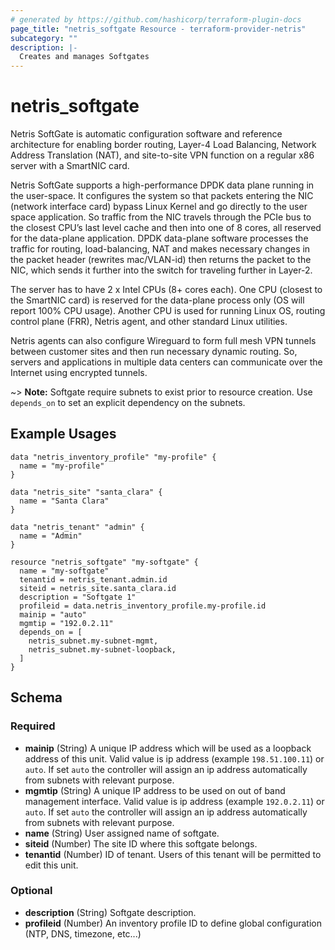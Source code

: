 ```yaml
---
# generated by https://github.com/hashicorp/terraform-plugin-docs
page_title: "netris_softgate Resource - terraform-provider-netris"
subcategory: ""
description: |-
  Creates and manages Softgates
---
```


# netris_softgate

Netris SoftGate is automatic configuration software and reference architecture for enabling border routing, Layer-4 Load Balancing, Network Address Translation (NAT), and site-to-site VPN function on a regular x86 server with a SmartNIC card.

Netris SoftGate supports a high-performance DPDK data plane running in the user-space. It configures the system so that packets entering the NIC (network interface card) bypass Linux Kernel and go directly to the user space application. So traffic from the NIC travels through the PCIe bus to the closest CPU’s last level cache and then into one of 8 cores, all reserved for the data-plane application. DPDK data-plane software processes the traffic for routing, load-balancing, NAT and makes necessary changes in the packet header (rewrites mac/VLAN-id) then returns the packet to the NIC, which sends it further into the switch for traveling further in Layer-2.

The server has to have 2 x Intel CPUs (8+ cores each). One CPU (closest to the SmartNIC card) is reserved for the data-plane process only (OS will report 100% CPU usage). Another CPU is used for running Linux OS, routing control plane (FRR), Netris agent, and other standard Linux utilities.

Netris agents can also configure Wireguard to form full mesh VPN tunnels between customer sites and then run necessary dynamic routing. So, servers and applications in multiple data centers can communicate over the Internet using encrypted tunnels.

~> **Note:** Softgate require subnets to exist prior to resource creation. Use `depends_on` to set an explicit dependency on the subnets.

## Example Usages

```hcl
data "netris_inventory_profile" "my-profile" {
  name = "my-profile"
}

data "netris_site" "santa_clara" {
  name = "Santa Clara"
}

data "netris_tenant" "admin" {
  name = "Admin"
}

resource "netris_softgate" "my-softgate" {
  name = "my-softgate"
  tenantid = netris_tenant.admin.id
  siteid = netris_site.santa_clara.id
  description = "Softgate 1"
  profileid = data.netris_inventory_profile.my-profile.id
  mainip = "auto"
  mgmtip = "192.0.2.11"
  depends_on = [
    netris_subnet.my-subnet-mgmt,
    netris_subnet.my-subnet-loopback,
  ]
}
```


<!-- schema generated by tfplugindocs -->
## Schema

### Required

- **mainip** (String) A unique IP address which will be used as a loopback address of this unit. Valid value is ip address (example `198.51.100.11`) or `auto`. If set `auto` the controller will assign an ip address automatically from subnets with relevant purpose.
- **mgmtip** (String) A unique IP address to be used on out of band management interface. Valid value is ip address (example `192.0.2.11`) or `auto`. If set `auto` the controller will assign an ip address automatically from subnets with relevant purpose.
- **name** (String) User assigned name of softgate.
- **siteid** (Number) The site ID where this softgate belongs.
- **tenantid** (Number) ID of tenant. Users of this tenant will be permitted to edit this unit.

### Optional

- **description** (String) Softgate description.
- **profileid** (Number) An inventory profile ID to define global configuration (NTP, DNS, timezone, etc...)
